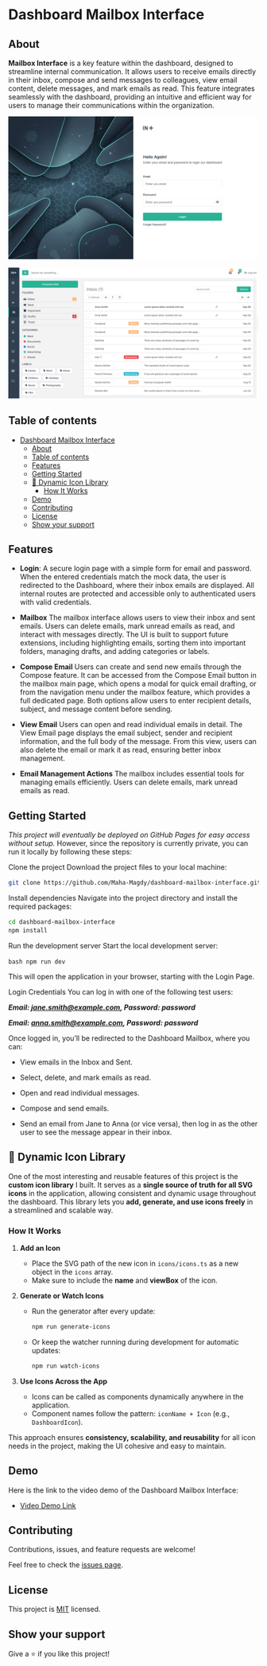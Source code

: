 <a name="dashboard-mailbox-interface"></a>
# Dashboard Mailbox Interface

<a name="about"></a>

## About

**Mailbox Interface** is a key feature within the dashboard, designed to streamline internal communication. It allows users to receive emails directly in their inbox, compose and send messages to colleagues, view email content, delete messages, and mark emails as read. This feature integrates seamlessly with the dashboard, providing an intuitive and efficient way for users to manage their communications within the organization.

![screenshot](./app_screenshot_1.png)

![screenshot](./app_screenshot_2.png)

## Table of contents

- [Dashboard Mailbox Interface](#dashboard-mailbox-interface)
  - [About](#about)
  - [Table of contents](#table-of-contents)
  - [Features](#features)
  - [Getting Started](#getting-started)
  - [🎨 Dynamic Icon Library](#-dynamic-icon-library)
    - [How It Works](#how-it-works)
  - [Demo](#demo)
  - [Contributing](#contributing)
  - [License](#license)
  - [Show your support](#show-your-support)

<a name="features"></a>

## Features

* **Login**: A secure login page with a simple form for email and password. When the entered credentials match the mock data, the user is redirected to the Dashboard, where their inbox emails are displayed. All internal routes are protected and accessible only to authenticated users with valid credentials.

* **Mailbox**
The mailbox interface allows users to view their inbox and sent emails. Users can delete emails, mark unread emails as read, and interact with messages directly. The UI is built to support future extensions, including highlighting emails, sorting them into important folders, managing drafts, and adding categories or labels.

* **Compose Email**
Users can create and send new emails through the Compose feature. It can be accessed from the Compose Email button in the mailbox main page, which opens a modal for quick email drafting, or from the navigation menu under the mailbox feature, which provides a full dedicated page. Both options allow users to enter recipient details, subject, and message content before sending.

* **View Email**
Users can open and read individual emails in detail. The View Email page displays the email subject, sender and recipient information, and the full body of the message. From this view, users can also delete the email or mark it as read, ensuring better inbox management.

* **Email Management Actions**
The mailbox includes essential tools for managing emails efficiently. Users can delete emails, mark unread emails as read.

<a name="getting_started"></a>

## Getting Started

_This project will eventually be deployed on GitHub Pages for easy access without setup._ However, since the repository is currently private, you can run it locally by following these steps:

Clone the project
Download the project files to your local machine:

```bash 
git clone https://github.com/Maha-Magdy/dashboard-mailbox-interface.git
```

Install dependencies
Navigate into the project directory and install the required packages:

```bash
cd dashboard-mailbox-interface
npm install
```


Run the development server
Start the local development server:

```bash npm run dev ```


This will open the application in your browser, starting with the Login Page.

Login Credentials
You can log in with one of the following test users:

***Email: jane.smith@example.com, Password: password***

***Email: anna.smith@example.com, Password: password***

Once logged in, you’ll be redirected to the Dashboard Mailbox, where you can:

- View emails in the Inbox and Sent.

- Select, delete, and mark emails as read.

- Open and read individual messages.

- Compose and send emails.

- Send an email from Jane to Anna (or vice versa), then log in as the other user to see the message appear in their inbox.

<a name="dynamic-icon-library"></a>

## 🎨 Dynamic Icon Library

One of the most interesting and reusable features of this project is the **custom icon library** I built. It serves as a **single source of truth for all SVG icons** in the application, allowing consistent and dynamic usage throughout the dashboard. This library lets you **add, generate, and use icons freely** in a streamlined and scalable way.

### How It Works

1. **Add an Icon**  
   - Place the SVG path of the new icon in `icons/icons.ts` as a new object in the `icons` array.  
   - Make sure to include the **name** and **viewBox** of the icon.

2. **Generate or Watch Icons**  
   - Run the generator after every update:  
     ```bash
     npm run generate-icons
     ```  
   - Or keep the watcher running during development for automatic updates:  
     ```bash
     npm run watch-icons
     ```  

3. **Use Icons Across the App**  
   - Icons can be called as components dynamically anywhere in the application.  
   - Component names follow the pattern: `iconName + Icon` (e.g., `DashboardIcon`).

This approach ensures **consistency, scalability, and reusability** for all icon needs in the project, making the UI cohesive and easy to maintain.

<a name="demo"></a>

## Demo

Here is the link to the video demo of the Dashboard Mailbox Interface:

- [Video Demo Link](https://www.loom.com/share/d74580279451417a932bd84df1d0ab49?sid=922fa814-33cc-41a3-8a14-7cc13d37f087)


<a name="contributing"></a>

## Contributing

Contributions, issues, and feature requests are welcome!

Feel free to check the [issues page](https://github.com/Maha-Magdy/dashboard-mailbox-interface/issues).

<a name="license"></a>

## License

This project is [MIT](./LICENSE) licensed.

## Show your support

Give a ⭐️ if you like this project!
